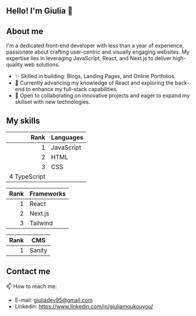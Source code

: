 ## Hello! I'm Giulia 👋

<!--
**giuliadev95/giuliadev95** is a ✨ _special_ ✨ repository because its `README.md` (this file) appears on your GitHub profile.

Here are some ideas to get you started:

- 🔭 I’m currently working on ...
- 🌱 I’m currently learning ...
- 👯 I’m looking to collaborate on ...
- 🤔 I’m looking for help with ...
- 💬 Ask me about ...
- 📫 How to reach me: ...
- 😄 Pronouns: ...
- ⚡ Fun fact: ...
-->
<!-- Profile Image -->
## About me
I'm a dedicated front-end developer with less than a year of experience, passionate about crafting user-centric and visually engaging websites. My expertise lies in leveraging JavaScript, React, and Next.js to deliver high-quality web solutions.

- ✨ Skilled in building: Blogs, Landing Pages, and Online Portfolios.
- 🐲 Currently advancing my knowledge of React and exploring the back-end to enhance my full-stack capabilities.
- 🤝 Open to collaborating on innovative projects and eager to expand my skillset with new technologies.


## My skills

| Rank | Languages |
|-----:|-----------|
|     1| JavaScript|
|     2| HTML      |
|     3| CSS       |
|     4 TypeScript |

| Rank | Frameworks |
|-----:|------------|
|     1| React      |
|     2| Next.js    |
|     3| Tailwind   |

| Rank | CMS       |
|-----:|-----------|
|     1| Sanity|


## Contact me
 📫 How to reach me: 
 - E-mail: giuliadev95@gmail.com
-  Linkedin: https://www.linkedin.com/in/giuliamoukouyou/
  

